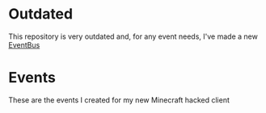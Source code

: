 # Outdated
This repository is very outdated and, for any event needs, I've made a new [EventBus](https://github.com/seba4316/EventBus)

# Events
These are the events I created for my new Minecraft hacked client
